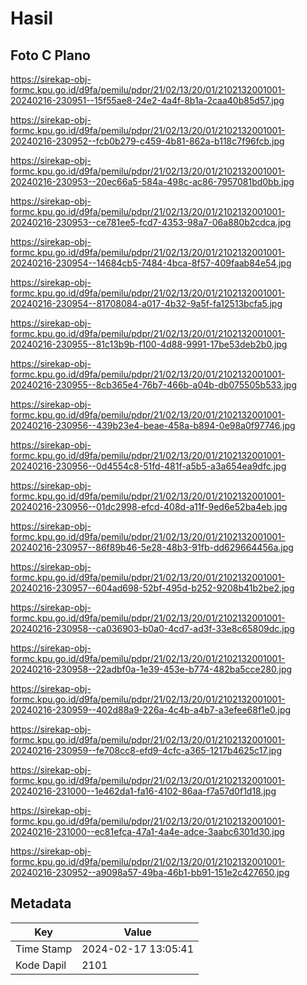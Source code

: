 # Hasil

## Foto C Plano

https://sirekap-obj-formc.kpu.go.id/d9fa/pemilu/pdpr/21/02/13/20/01/2102132001001-20240216-230951--15f55ae8-24e2-4a4f-8b1a-2caa40b85d57.jpg

https://sirekap-obj-formc.kpu.go.id/d9fa/pemilu/pdpr/21/02/13/20/01/2102132001001-20240216-230952--fcb0b279-c459-4b81-862a-b118c7f96fcb.jpg

https://sirekap-obj-formc.kpu.go.id/d9fa/pemilu/pdpr/21/02/13/20/01/2102132001001-20240216-230953--20ec66a5-584a-498c-ac86-7957081bd0bb.jpg

https://sirekap-obj-formc.kpu.go.id/d9fa/pemilu/pdpr/21/02/13/20/01/2102132001001-20240216-230953--ce781ee5-fcd7-4353-98a7-06a880b2cdca.jpg

https://sirekap-obj-formc.kpu.go.id/d9fa/pemilu/pdpr/21/02/13/20/01/2102132001001-20240216-230954--14684cb5-7484-4bca-8f57-409faab84e54.jpg

https://sirekap-obj-formc.kpu.go.id/d9fa/pemilu/pdpr/21/02/13/20/01/2102132001001-20240216-230954--81708084-a017-4b32-9a5f-fa12513bcfa5.jpg

https://sirekap-obj-formc.kpu.go.id/d9fa/pemilu/pdpr/21/02/13/20/01/2102132001001-20240216-230955--81c13b9b-f100-4d88-9991-17be53deb2b0.jpg

https://sirekap-obj-formc.kpu.go.id/d9fa/pemilu/pdpr/21/02/13/20/01/2102132001001-20240216-230955--8cb365e4-76b7-466b-a04b-db075505b533.jpg

https://sirekap-obj-formc.kpu.go.id/d9fa/pemilu/pdpr/21/02/13/20/01/2102132001001-20240216-230956--439b23e4-beae-458a-b894-0e98a0f97746.jpg

https://sirekap-obj-formc.kpu.go.id/d9fa/pemilu/pdpr/21/02/13/20/01/2102132001001-20240216-230956--0d4554c8-51fd-481f-a5b5-a3a654ea9dfc.jpg

https://sirekap-obj-formc.kpu.go.id/d9fa/pemilu/pdpr/21/02/13/20/01/2102132001001-20240216-230956--01dc2998-efcd-408d-a11f-9ed6e52ba4eb.jpg

https://sirekap-obj-formc.kpu.go.id/d9fa/pemilu/pdpr/21/02/13/20/01/2102132001001-20240216-230957--86f89b46-5e28-48b3-91fb-dd629664456a.jpg

https://sirekap-obj-formc.kpu.go.id/d9fa/pemilu/pdpr/21/02/13/20/01/2102132001001-20240216-230957--604ad698-52bf-495d-b252-9208b41b2be2.jpg

https://sirekap-obj-formc.kpu.go.id/d9fa/pemilu/pdpr/21/02/13/20/01/2102132001001-20240216-230958--ca036903-b0a0-4cd7-ad3f-33e8c65809dc.jpg

https://sirekap-obj-formc.kpu.go.id/d9fa/pemilu/pdpr/21/02/13/20/01/2102132001001-20240216-230958--22adbf0a-1e39-453e-b774-482ba5cce280.jpg

https://sirekap-obj-formc.kpu.go.id/d9fa/pemilu/pdpr/21/02/13/20/01/2102132001001-20240216-230959--402d88a9-226a-4c4b-a4b7-a3efee68f1e0.jpg

https://sirekap-obj-formc.kpu.go.id/d9fa/pemilu/pdpr/21/02/13/20/01/2102132001001-20240216-230959--fe708cc8-efd9-4cfc-a365-1217b4625c17.jpg

https://sirekap-obj-formc.kpu.go.id/d9fa/pemilu/pdpr/21/02/13/20/01/2102132001001-20240216-231000--1e462da1-fa16-4102-86aa-f7a57d0f1d18.jpg

https://sirekap-obj-formc.kpu.go.id/d9fa/pemilu/pdpr/21/02/13/20/01/2102132001001-20240216-231000--ec81efca-47a1-4a4e-adce-3aabc6301d30.jpg

https://sirekap-obj-formc.kpu.go.id/d9fa/pemilu/pdpr/21/02/13/20/01/2102132001001-20240216-230952--a9098a57-49ba-46b1-bb91-151e2c427650.jpg


## Metadata

| Key        | Value               |
| ---------- | ------------------- |
| Time Stamp | 2024-02-17 13:05:41 |
| Kode Dapil | 2101                |



